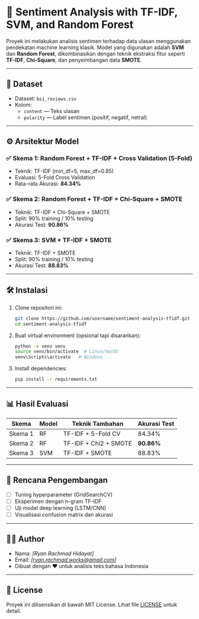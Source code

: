 
# 🧠 Sentiment Analysis with TF-IDF, SVM, and Random Forest

Proyek ini melakukan analisis sentimen terhadap data ulasan menggunakan pendekatan machine learning klasik. Model yang digunakan adalah **SVM** dan **Random Forest**, dikombinasikan dengan teknik ekstraksi fitur seperti **TF-IDF**, **Chi-Square**, dan penyeimbangan data **SMOTE**.

---

## 📂 Dataset

- Dataset: `bsi_reviews.csv`
- Kolom:
  - `content` — Teks ulasan
  - `polarity` — Label sentimen (positif, negatif, netral)

---

## ⚙️ Arsitektur Model

### ✅ Skema 1: Random Forest + TF-IDF + Cross Validation (5-Fold)
- Teknik: TF-IDF (min_df=5, max_df=0.85)
- Evaluasi: 5-Fold Cross Validation
- Rata-rata Akurasi: **84.34%**

### ✅ Skema 2: Random Forest + TF-IDF + Chi-Square + SMOTE
- Teknik: TF-IDF + Chi-Square + SMOTE
- Split: 90% training / 10% testing
- Akurasi Test: **90.86%**

### ✅ Skema 3: SVM + TF-IDF + SMOTE
- Teknik: TF-IDF + SMOTE
- Split: 90% training / 10% testing
- Akurasi Test: **88.83%**

---

## 🛠️ Instalasi

1. Clone repositori ini:
   ```bash
   git clone https://github.com/username/sentiment-analysis-tfidf.git
   cd sentiment-analysis-tfidf
   ```

2. Buat virtual environment (opsional tapi disarankan):
   ```bash
   python -m venv venv
   source venv/bin/activate  # Linux/macOS
   venv\Scripts\activate   # Windows
   ```

3. Install dependencies:
   ```bash
   pip install -r requirements.txt
   ```

---

## 📊 Hasil Evaluasi

| Skema   | Model | Teknik Tambahan        | Akurasi Test |
|---------|--------|------------------------|--------------|
| Skema 1 | RF     | TF-IDF + 5-Fold CV     | 84.34%       |
| Skema 2 | RF     | TF-IDF + Chi2 + SMOTE  | **90.86%**   |
| Skema 3 | SVM    | TF-IDF + SMOTE         | 88.83%       |

---

## 📌 Rencana Pengembangan

- [ ] Tuning hyperparameter (GridSearchCV)
- [ ] Eksperimen dengan n-gram TF-IDF
- [ ] Uji model deep learning (LSTM/CNN)
- [ ] Visualisasi confusion matrix dan akurasi

---

## 👨‍💻 Author

- Nama: *[Ryan Rachmad Hidayat]*
- Email: *[ryan.rachmad.works@gmail.com]*
- Dibuat dengan ❤️ untuk analisis teks bahasa Indonesia

---

## 📄 License

Proyek ini dilisensikan di bawah MIT License. Lihat file [LICENSE](LICENSE) untuk detail.
